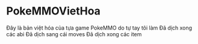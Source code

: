 # PokeMMOVietHoa
Đây là bản việt hóa của tựa game PokeMMO do tự tay tôi làm
Đã dịch xong các abi
Đã dịch sang cái moves
Đã dịch xong các item 
